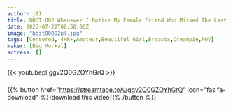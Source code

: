 ```yaml
---
author: j91
title: BDST-002 Whenever I Notice My Female Friend Who Missed The Last Train And Comes To Stay Over, I’m Always Having Sex. # Nene # Alice # Yui
date: 2023-07-22T00:50:00Z
image: "bdst00002pl.jpg"
tags: [Censored, 4HR+,Amateur,Beautiful Girl,Breasts,Creampie,POV]
maker: [Big Morkal]
actress: []
---
```



{{< youtubepl ggv2Q0GZOYhGrQ >}}
###

{{% button href="https://streamtape.to/v/ggv2Q0GZOYhGrQ" icon="fas fa-download" %}}download this video{{% /button %}}
